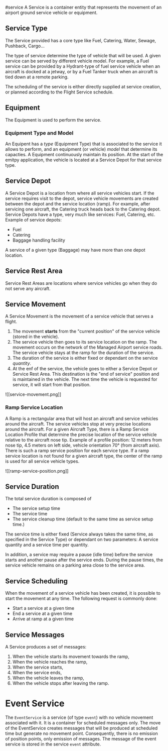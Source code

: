 #service 
A Service is a container entity that represents the movement of an airport ground service vehicle or equipment.

## Service Type
The Service provided has a core type like Fuel, Catering, Water, Sewage, Pushback, Cargo...

The type of service determine the type of vehicle that will be used. A given service can be served by different vehicle model. For example, a Fuel service can be provided by a Hydrant-type of fuel service vehicle when an aircraft is docked at a jetway, or by a Fuel Tanker truck when an aircraft is tied down at a remote parking.

The scheduling of the service is either directly supplied at service creation, or planned according to the Flight Service schedule.

## Equipment
The Equipment is used to perform the service.

### Equipment Type and Model
An Equipent has a *type* (Equipment Type) that is associated to the service it allows to perform, and an equipment (or vehicle) *model* that determine its capacties.
A Equipment continuously maintain its position. At the start of the emitpy application, the vehicle is located at a Service Depot for that service type.

## Service Depot
A Service Depot is a location from where all service vehicles start.
If the service requires visit to the depot, service vehicle movements are created between the depot and the service location (ramp). For example, after servicing one aircraft, the Catering truck heads back to the Catering depot.
Service Depots have a type, very much like services: Fuel, Catering, etc.
Example of service depots:
- Fuel
- Catering
- Baggage handling facility

A service of a given type (Baggage) may have more than one depot location.


## Service Rest Area
Service Rest Areas are locations where service vehicles go when they do not serve any aircraft.


## Service Movement
A Service Movement is the movement of a service vehicle that serves a flight.
1. The movement **starts** from the "current position" of the service vehicle (stored in the vehicle).
2. The service vehicle then goes to its service location on the ramp. The movement occurs on the network of the Managed Airport service roads. The service vehicle stays at the ramp for the duration of the service.
3. The duration of the service is either fixed or dependant on the service *quantity*.
4. At the enf of the service, the vehicle goes to either a Service Depot or Service Rest Area. This destination is the "end of service" position and is maintained in the vehicle. The next time the vehicle is requested for service, it will start from that position.

![[service-movement.png]]

### Ramp Service Location
A Ramp is a rectangular area that will host an aircraft and service vehicles around the aircraft.
The service vehicles stop at very precise locations around the aircraft. For a given Aircraft Type, there is a Ramp Service Location Profile that determine the precise location of the service vehicle relative to the aircraft nose tip. Example of a profile position: 12 meters from nose tip, 4.5 meters on left side, vehicle orientation 70° (from aircraft axis).
There is such a ramp service position for each service type. If a ramp service location is not found for a given aircraft type, the center of the ramp is used for all service vehicle types.

![[ramp-service-position.png]]

## Service Duration
The total service duration is composed of
- The service setup time
- The service time
- The service cleanup time (default to the same time as service setup time.)

The service time is either fixed (Service always takes the same time, as specified in the Service Type) or dependant on two parameters: A service quantity and a service time per quantity.

In addition, a service may require a pause (idle time) before the service starts and another pause after the service ends. During the pause times, the service vehicle remains on a parking area close to the service area.

## Service Scheduling
When the movement of a service vehicle has been created, it is possible to start the movement at any time. The following request is commonly done:
- Start a service at a given time
- End a service at a given time
- Arrive at ramp at a given time

## Service Messages
A Service produces a set of messages:
1. When the vehicle starts its movement towards the ramp,
2. When the vehicle reaches the ramp,
3. When the service starts,
4. When the service ends,
5. When the vehicle leaves the ramp,
6. When the vehicle stops after leaving the ramp.

# Event Service

The `EventService` is a service (of type `event`) with no vehicle movement associated with it. It is a container for scheduled messages only. The move of the EventService creates messages that will be produced at scheduled time but generate no movement point. Consequently, there is no emission of position points, only emission of messages.
The message of the event service is stored in the service `event` attribute.